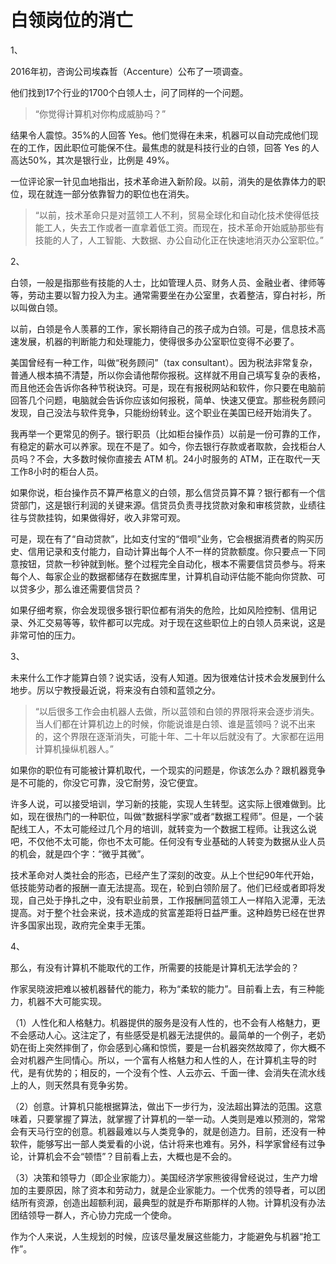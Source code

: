 # 白领岗位的消亡

1、

2016年初，咨询公司埃森哲（Accenture）公布了一项调查。

他们找到17个行业的1700个白领人士，问了同样的一个问题。

> “你觉得计算机对你构成威胁吗？”

结果令人震惊。35%的人回答 Yes。他们觉得在未来，机器可以自动完成他们现在的工作，因此职位可能保不住。最焦虑的就是科技行业的白领，回答 Yes 的人高达50%，其次是银行业，比例是 49%。

一位评论家一针见血地指出，技术革命进入新阶段。以前，消失的是依靠体力的职位，现在就连一部分依靠智力的职位也在消失。

> “以前，技术革命只是对蓝领工人不利，贸易全球化和自动化技术使得低技能工人，失去工作或者一直拿着低工资。而现在，技术革命开始威胁那些有技能的人了，人工智能、大数据、办公自动化正在快速地消灭办公室职位。”

2、

白领，一般是指那些有技能的人士，比如管理人员、财务人员、金融业者、律师等等，劳动主要以智力投入为主。通常需要坐在办公室里，衣着整洁，穿白衬衫，所以叫做白领。

以前，白领是令人羡慕的工作，家长期待自己的孩子成为白领。可是，信息技术高速发展，机器的判断能力和处理能力，使得很多办公室职位变得不必要了。

美国曾经有一种工作，叫做“税务顾问”（tax consultant）。因为税法非常复杂，普通人根本搞不清楚，所以你会请他帮你报税。这样就不用自己填写复杂的表格，而且他还会告诉你各种节税诀窍。可是，现在有报税网站和软件，你只要在电脑前回答几个问题，电脑就会告诉你应该如何报税，简单、快速又便宜。那些税务顾问发现，自己没法与软件竞争，只能纷纷转业。这个职业在美国已经开始消失了。

我再举一个更常见的例子。银行职员（比如柜台操作员）以前是一份可靠的工作，有稳定的薪水可以养家。现在不是了。如今，你去银行存款或者取款，会找柜台人员吗？不会，大多数时候你直接去 ATM 机。24小时服务的 ATM，正在取代一天工作8小时的柜台人员。

如果你说，柜台操作员不算严格意义的白领，那么信贷员算不算？银行都有一个信贷部门，这是银行利润的关键来源。信贷员负责寻找贷款对象和审核贷款，业绩往往与贷款挂钩，如果做得好，收入非常可观。

可是，现在有了“自动贷款”，比如支付宝的“借呗”业务，它会根据消费者的购买历史、信用记录和支付能力，自动计算出每个人不一样的贷款额度。你只要点一下同意按钮，贷款一秒钟就到帐。整个过程完全自动化，根本不需要信贷员参与。将来每个人、每家企业的数据都储存在数据库里，计算机自动评估能不能向你贷款、可以贷多少，那么谁还需要信贷员？

如果仔细考察，你会发现很多银行职位都有消失的危险，比如风险控制、信用记录、外汇交易等等，软件都可以完成。对于现在这些职位上的白领人员来说，这是非常可怕的压力。

3、

未来什么工作才能算白领？说实话，没有人知道。因为很难估计技术会发展到什么地步。厉以宁教授最近说，将来没有白领和蓝领之分。

> “以后很多工作会由机器人去做，所以蓝领和白领的界限将来会逐步消失。当人们都在计算机边上的时候，你能说谁是白领、谁是蓝领吗？说不出来的，这个界限在逐渐消失，可能十年、二十年以后就没有了。大家都在运用计算机操纵机器人。”

如果你的职位有可能被计算机取代，一个现实的问题是，你该怎么办？跟机器竞争是不可能的，你没它可靠，没它耐劳，没它便宜。

许多人说，可以接受培训，学习新的技能，实现人生转型。这实际上很难做到。比如，现在很热门的一种职位，叫做“数据科学家”或者“数据工程师”。但是，一个装配线工人，不太可能经过几个月的培训，就转变为一个数据工程师。让我这么说吧，不仅他不太可能，你也不太可能。任何没有专业基础的人转变为数据从业人员的机会，就是四个字：“微乎其微”。

技术革命对人类社会的形态，已经产生了深刻的改变。从上个世纪90年代开始，低技能劳动者的报酬一直无法提高。现在，轮到白领阶层了。他们已经或者即将发现，自己处于挣扎之中，没有职业前景，工作报酬同蓝领工人一样陷入泥潭，无法提高。对于整个社会来说，技术造成的贫富差距将日益严重。这种趋势已经在世界许多国家出现，政府完全束手无策。

4、

那么，有没有计算机不能取代的工作，所需要的技能是计算机无法学会的？

作家吴晓波把难以被机器替代的能力，称为“柔软的能力”。目前看上去，有三种能力，机器不大可能实现。

（1）人性化和人格魅力。机器提供的服务是没有人性的，也不会有人格魅力，更不会感动人心。这注定了，有些感受是机器无法提供的。最简单的一个例子，老奶奶在街上突然摔倒了，你会感到心痛和惊慌，要是一台机器突然故障了，你大概不会对机器产生同情心。所以，一个富有人格魅力和人性的人，在计算机主导的时代，是有优势的；相反的，一个没有个性、人云亦云、千面一律、会消失在流水线上的人，则天然具有竞争劣势。

（2）创意。计算机只能根据算法，做出下一步行为，没法超出算法的范围。这意味着，只要掌握了算法，就掌握了计算机的一举一动。人类则是难以预测的，常常会有天马行空的创意。机器最难以与人类竞争的，就是创造力。目前，还没有一种软件，能够写出一部人类爱看的小说，估计将来也难有。另外，科学家曾经有过争论，计算机会不会“顿悟”？目前看上去，大概也是不会的。

（3）决策和领导力（即企业家能力）。美国经济学家熊彼得曾经说过，生产力增加的主要原因，除了资本和劳动力，就是企业家能力。一个优秀的领导者，可以团结所有资源，创造出超额利润，最典型的就是乔布斯那样的人物。计算机没有办法团结领导一群人，齐心协力完成一个使命。

作为个人来说，人生规划的时候，应该尽量发展这些能力，才能避免与机器“抢工作”。
